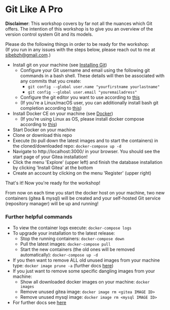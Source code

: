 # Git Like A Pro
**Disclaimer**: This workshop covers by far not all the nuances which Git offers. The intention of this workshop is to
give you an overview of the version control system Git and its models.

Please do the following things in order to be ready for the workshop:  
(If you run in any issues with the steps below, please reach out to me at sibebzh@gmail.com.)

* Install git on your machine (see [Installing Git](https://git-scm.com/book/en/v2/Getting-Started-Installing-Git))
    * Configure your Git username and email using the following git commands in a bash shell. These
      details will then be associated with any commits that you create:
        * `git config --global user.name "yourfirstname yourlastname"`
        * `git config --global user.email "youremailadress"`
    * Configure the git editor you want to use according to [this](https://help.github.com/en/articles/associating-text-editors-with-git)
    * (If you're a Linux/macOS user, you can additionally install bash git completion according to [this](https://github.com/bobthecow/git-flow-completion/wiki/Install-Bash-git-completion))
* Install Docker CE on your machine (see [Docker](https://docs.docker.com/install/overview))
    * (If you’re using Linux as OS, please install docker compose according to [this](https://docs.docker.com/compose/install))
* Start Docker on your machine
* Clone or download this repo
* Execute (to pull down the latest images and to start the containers) in the cloned/downloaded
repo: `docker-compose up -d`
* Navigate to http://localhost:3000/ in your browser. You should see the start page of your Gitea installation!
* Click the menu 'Explore' (upper left) and finish the database installation by clicking 'Install Gitea' at the bottom
* Create an account by clicking on the menu 'Register' (upper right)

That's it! Now you're ready for the workshop!

From now on each time you start the docker host on your machine, two new containers (gitea & mysql) will be created
and your self-hosted Git service (repository manager) will be up and running!

### Further helpful commands
* To view the container logs execute: `docker-compose logs`
* To upgrade your installation to the latest release:
    * Stop the running containers: `docker-compose down`
    * Pull the latest images: `docker-compose pull`
    * Start the new containers (the old ones will be removed automatically): `docker-compose up -d`
* If you then want to remove ALL old unused images from your machine type: `docker image prune -a`
(further docs [here](https://docs.docker.com/engine/reference/commandline/image_prune/))
* If you just want to remove some specific dangling images from your machine:
    * Show all downloaded docker images on your machine: `docker images`
    * Remove unused gitea image: `docker image rm <gitea IMAGE ID>`
    * Remove unused mysql image: `docker image rm <mysql IMAGE ID>`
* For further docs see [here](https://docs.gitea.io/en-us/install-with-docker/)

